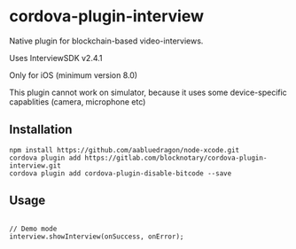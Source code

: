 # cordova-plugin-interview

Native plugin for blockchain-based video-interviews.

Uses InterviewSDK v2.4.1

Only for iOS (minimum version 8.0)

This plugin cannot work on simulator, because it uses some device-specific capablities (camera, microphone etc)

## Installation

```
npm install https://github.com/aabluedragon/node-xcode.git
cordova plugin add https://gitlab.com/blocknotary/cordova-plugin-interview.git
cordova plugin add cordova-plugin-disable-bitcode --save
```

## Usage

```

// Demo mode
interview.showInterview(onSuccess, onError);

```